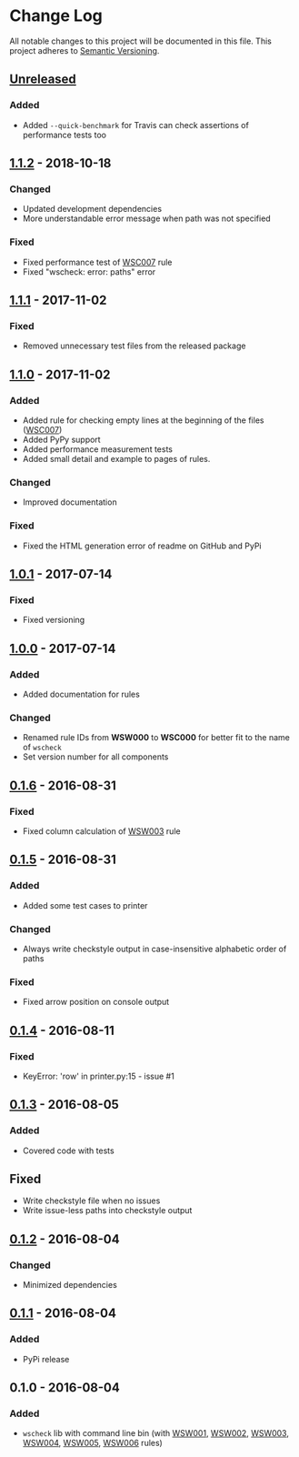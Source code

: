 # Change Log
All notable changes to this project will be documented in this file.
This project adheres to [Semantic Versioning](http://semver.org/).


## [Unreleased][unreleased]
### Added
- Added `--quick-benchmark` for Travis can check assertions of performance tests too


## [1.1.2] - 2018-10-18
### Changed
- Updated development dependencies
- More understandable error message when path was not specified

### Fixed
- Fixed performance test of [WSC007] rule
- Fixed "wscheck: error: paths" error


## [1.1.1] - 2017-11-02
### Fixed
- Removed unnecessary test files from the released package


## [1.1.0] - 2017-11-02
### Added
- Added rule for checking empty lines at the beginning of the files ([WSC007])
- Added PyPy support
- Added performance measurement tests
- Added small detail and example to pages of rules.

### Changed
- Improved documentation

### Fixed
- Fixed the HTML generation error of readme on GitHub and PyPi


## [1.0.1] - 2017-07-14
### Fixed
- Fixed versioning


## [1.0.0] - 2017-07-14
### Added
- Added documentation for rules

### Changed
- Renamed rule IDs from **WSW000** to **WSC000** for better fit to the name of `wscheck`
- Set version number for all components


## [0.1.6] - 2016-08-31
### Fixed
- Fixed column calculation of [WSW003][WSC003] rule


## [0.1.5] - 2016-08-31
### Added
- Added some test cases to printer

### Changed
- Always write checkstyle output in case-insensitive alphabetic order of paths

### Fixed
- Fixed arrow position on console output


## [0.1.4] - 2016-08-11
### Fixed
- KeyError: 'row' in printer.py:15 - issue #1


## [0.1.3] - 2016-08-05
### Added
- Covered code with tests

## Fixed
- Write checkstyle file when no issues
- Write issue-less paths into checkstyle output


## [0.1.2] - 2016-08-04
### Changed
- Minimized dependencies


## [0.1.1] - 2016-08-04
### Added
- PyPi release


## 0.1.0 - 2016-08-04
### Added
- `wscheck` lib with command line bin (with [WSW001][WSC001], [WSW002][WSC002], [WSW003][WSC003], [WSW004][WSC004],
  [WSW005][WSC005], [WSW006][WSC006] rules)


[unreleased]: https://github.com/andras-tim/wscheck/compare/v1.1.2...HEAD
[1.1.2]: https://github.com/andras-tim/wscheck/compare/v1.1.1...v1.1.2
[1.1.1]: https://github.com/andras-tim/wscheck/compare/v1.1.0...v1.1.1
[1.1.0]: https://github.com/andras-tim/wscheck/compare/v1.0.1...v1.1.0
[1.0.1]: https://github.com/andras-tim/wscheck/compare/v1.0.0...v1.0.1
[1.0.0]: https://github.com/andras-tim/wscheck/compare/v0.1.6...v1.0.0
[0.1.6]: https://github.com/andras-tim/wscheck/compare/v0.1.5...v0.1.6
[0.1.5]: https://github.com/andras-tim/wscheck/compare/v0.1.4...v0.1.5
[0.1.4]: https://github.com/andras-tim/wscheck/compare/v0.1.3...v0.1.4
[0.1.3]: https://github.com/andras-tim/wscheck/compare/v0.1.2...v0.1.3
[0.1.2]: https://github.com/andras-tim/wscheck/compare/v0.1.1...v0.1.2
[0.1.1]: https://github.com/andras-tim/wscheck/compare/v0.1.0...v0.1.1

[WSC001]: https://wscheck.readthedocs.io/en/latest/rules/WSC001.html
[WSC002]: https://wscheck.readthedocs.io/en/latest/rules/WSC002.html
[WSC003]: https://wscheck.readthedocs.io/en/latest/rules/WSC003.html
[WSC004]: https://wscheck.readthedocs.io/en/latest/rules/WSC004.html
[WSC005]: https://wscheck.readthedocs.io/en/latest/rules/WSC005.html
[WSC006]: https://wscheck.readthedocs.io/en/latest/rules/WSC006.html
[WSC007]: https://wscheck.readthedocs.io/en/latest/rules/WSC007.html

